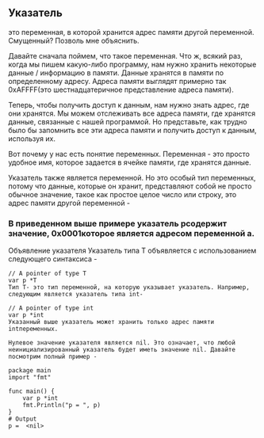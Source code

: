 
## Указатель 

это переменная, в которой хранится адрес памяти другой переменной. Смущенный? Позволь мне объяснить.

Давайте сначала поймем, что такое переменная. Что ж, всякий раз, когда мы пишем какую-либо программу, нам нужно хранить некоторые данные / информацию в памяти. Данные хранятся в памяти по определенному адресу. Адреса памяти выглядят примерно так 0xAFFFF(это шестнадцатеричное представление адреса памяти).

Теперь, чтобы получить доступ к данным, нам нужно знать адрес, где они хранятся. Мы можем отслеживать все адреса памяти, где хранятся данные, связанные с нашей программой. Но представьте, как трудно было бы запомнить все эти адреса памяти и получить доступ к данным, используя их.

Вот почему у нас есть понятие переменных. Переменная - это просто удобное имя, которое задается в ячейке памяти, где хранятся данные.

Указатель также является переменной. Но это особый тип переменных, потому что данные, которые он хранит, представляют собой не просто обычное значение, такое как простое целое число или строку, это адрес памяти другой переменной -


### В приведенном выше примере указатель pсодержит значение, 0x0001которое является адресом переменной a.

Объявление указателя
Указатель типа T объявляется с использованием следующего синтаксиса -

```golang
// A pointer of type T
var p *T
Тип T- это тип переменной, на которую указывает указатель. Например, следующим является указатель типа int-

// A pointer of type int
var p *int
Указанный выше указатель может хранить только адрес памяти intпеременных.

Нулевое значение указателя является nil. Это означает, что любой неинициализированный указатель будет иметь значение nil. Давайте посмотрим полный пример -

package main
import "fmt"

func main() {
	var p *int
	fmt.Println("p = ", p)
}
# Output
p =  <nil>

```




